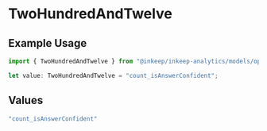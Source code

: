 # TwoHundredAndTwelve

## Example Usage

```typescript
import { TwoHundredAndTwelve } from "@inkeep/inkeep-analytics/models/operations";

let value: TwoHundredAndTwelve = "count_isAnswerConfident";
```

## Values

```typescript
"count_isAnswerConfident"
```